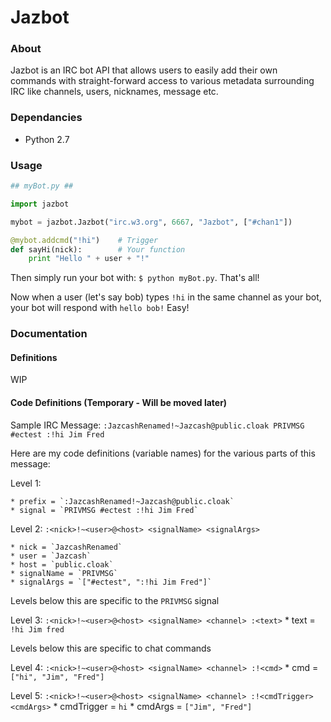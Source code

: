 Jazbot
====

### About
Jazbot is an IRC bot API that allows users to easily add their own commands with straight-forward access to various metadata surrounding IRC like channels, users, nicknames, message etc.

### Dependancies
* Python 2.7

### Usage
```python
## myBot.py ##

import jazbot

mybot = jazbot.Jazbot("irc.w3.org", 6667, "Jazbot", ["#chan1"])

@mybot.addcmd("!hi")    # Trigger
def sayHi(nick):        # Your function
    print "Hello " + user + "!"
```
Then simply run your bot with: `$ python myBot.py`. That's all!

Now when a user (let's say bob) types `!hi` in the same channel as your bot, your bot will respond with `hello bob!` Easy!

### Documentation
#### Definitions
WIP

#### Code Definitions (Temporary - Will be moved later)
Sample IRC Message: `:JazcashRenamed!~Jazcash@public.cloak PRIVMSG #ectest :!hi Jim Fred`

Here are my code definitions (variable names) for the various parts of this message:

Level 1: <prefix> <signal>

	* prefix = `:JazcashRenamed!~Jazcash@public.cloak`
	* signal = `PRIVMSG #ectest :!hi Jim Fred`
	
Level 2: `:<nick>!~<user>@<host> <signalName> <signalArgs>`

	* nick = `JazcashRenamed`
	* user = `Jazcash`
	* host = `public.cloak`
	* signalName = `PRIVMSG`
	* signalArgs = `["#ectest", ":!hi Jim Fred"]`
	
Levels below this are specific to the `PRIVMSG` signal

Level 3: `:<nick>!~<user>@<host> <signalName> <channel> :<text>`
	* text = `!hi Jim fred`
	
Levels below this are specific to chat commands

Level 4: `:<nick>!~<user>@<host> <signalName> <channel> :!<cmd>`
	* cmd = `["hi", "Jim", "Fred"]`

Level 5: `:<nick>!~<user>@<host> <signalName> <channel> :!<cmdTrigger> <cmdArgs>`
	* cmdTrigger = `hi`
	* cmdArgs = `["Jim", "Fred"]`
